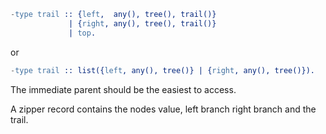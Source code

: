 ```erl
-type trail :: {left,  any(), tree(), trail()}
             | {right, any(), tree(), trail()}
             | top.
```

or

```erl
-type trail :: list({left, any(), tree()} | {right, any(), tree()}).
```

The immediate parent should be the easiest to access.

A zipper record contains the nodes value, left branch right branch and the
trail.

